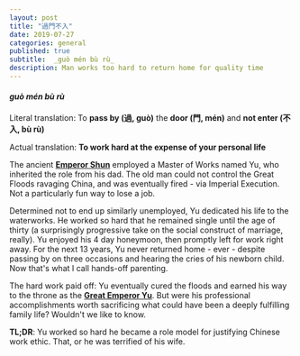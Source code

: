 ```yaml
---
layout: post
title: "過門不入"
date: 2019-07-27
categories: general
published: true
subtitle:  _guò mén bù rù_
description: Man works too hard to return home for quality time
---
```


#### _guò mén bù rù_

Literal translation: To **pass by (過, guò)** the **door (門, mén)** and
**not enter (不入, bù rù)**

Actual translation: **To work hard at the expense of your personal life**

The ancient **[Emperor Shun](https://en.wikipedia.org/wiki/Emperor_Shun)**
employed a Master of Works named Yu, who inherited the role from his dad.
The old man could not control the Great Floods ravaging China, and was
eventually fired - via Imperial Execution. Not a particularly fun way to lose
a job.

Determined not to end up similarly unemployed, Yu dedicated his life to the
waterworks. He worked so hard that he remained single until the age of thirty
(a surprisingly progressive take on the social construct of marriage, really).
Yu enjoyed his 4 day honeymoon, then promptly left for work right away. For the
next 13 years, Yu never returned home - ever - despite passing by on three
occasions and hearing the cries of his newborn child. Now that's what I call
hands-off parenting.

The hard work paid off: Yu eventually cured the floods and earned his way to
the throne as the **[Great Emperor Yu](https://en.wikipedia.org/wiki/Yu_the_Great)**. But were his professional accomplishments worth sacrificing what could have been
a deeply fulfilling family life? Wouldn't we like to know.

**TL;DR**: Yu worked so hard he became a role model for justifying Chinese work
ethic. That, or he was terrified of his wife.
